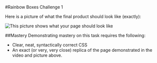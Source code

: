#Rainbow Boxes Challenge 1

Here is a picture of what the final product should look like (exactly):

![This picture shows what your page should look like](https://raw.github.com/christensenacademy/christensen-academy/master/modules/css-layouts/challenges/rainbow-boxes-1.png)

##Mastery
Demonstrating mastery on this task requires the following:
* Clear, neat, syntactically correct CSS
* An exact (or very, very close) replica of the page demonstrated in the video and picture above.